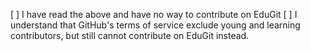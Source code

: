 <!-- AlekSIS is developed on EduGit. GitHub only serves as
     backup mirror and to help people find the project. If
	 possible, please submit your merge request on EduGit!
	 
	 EduGit accepts logins with GitHub accounts.
-->

[ ] I have read the above and have no way to contribute on EduGit
[ ] I understand that GitHub's terms of service exclude young and 
    learning contributors, but still cannot contribute on EduGit
    instead.
